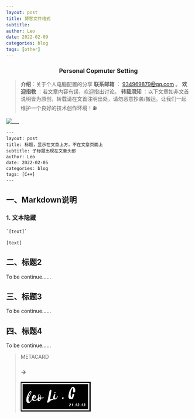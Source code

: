 ```yaml
---
layout: post
title: 博客文件格式
subtitle:
author: Leo
date: 2022-02-09
categories: blog
tags: [other]
---
```


<h3 align="center">Personal Copmuter Setting</h3>

> **介绍**：关于个人电脑配置的分享
> **联系邮箱** ： 934969879@qq.com 。
> **欢迎指教** ：若文章内容有误，欢迎指出讨论。
> **转载须知** ：以下文章如非文首说明皆为原创，转载请在文首注明出处，请勿恶意抄袭/搬运。让我们一起维护一个良好的技术创作环境！⛽️

![___](https://img.shields.io/badge/Author-Leo-blue.svg)

```
---
layout: post
title: 标题，显示在文章上方，不在文章页面上
subtitle: 子标题出现在文章头部
author: Leo
date: 2022-02-05
categories: blog
tags: [C++]
---
```

## 一、Markdown说明

### 1. 文本隐藏

`` `[text]` ``

`[text]`

## 二、标题2

To be continue......

## 三、标题3

To be continue......

## 四、标题4

To be continue......



> METACARD
> ### ->
>![___](/asserts/img/square_mid.jpg)